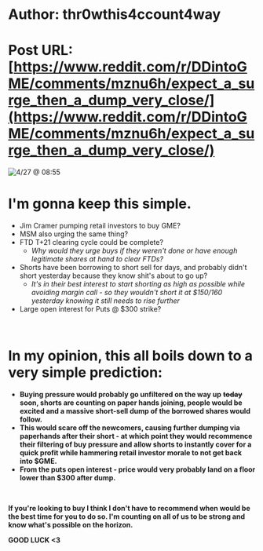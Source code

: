 # Author: thr0wthis4ccount4way
# Post URL: [https://www.reddit.com/r/DDintoGME/comments/mznu6h/expect_a_surge_then_a_dump_very_close/](https://www.reddit.com/r/DDintoGME/comments/mznu6h/expect_a_surge_then_a_dump_very_close/)


![4\/27 @ 08:55](https://preview.redd.it/mxf9d9xlqpv61.png?width=1600&format=png&auto=webp&s=6597894d71d5970ca024e41d48f0757b16e5c781)

# I'm gonna keep this simple.

* Jim Cramer pumping retail investors to buy GME?
* MSM also urging the same thing?
* FTD T+21 clearing cycle could be complete?
   * *Why would they urge buys if they weren't done or have enough legitimate shares at hand to clear FTDs?*
* Shorts have been borrowing to short sell for days, and probably didn't short yesterday because they know shit's about to go up?
   * *It's in their best interest to start shorting as high as possible while avoiding margin call - so they wouldn't short it at $150/160 yesterday knowing it still needs to rise further*
* Large open interest for Puts @ $300 strike?

&#x200B;

# In my opinion, this all boils down to a very simple prediction:

* **Buying pressure would probably go unfiltered on the way up** **~~today~~** **soon, shorts are counting on paper hands joining, people would be excited and a massive short-sell dump of the borrowed shares would follow.**
* **This would scare off the newcomers, causing further dumping via paperhands after their short - at which point they would recommence their filtering of buy pressure and allow shorts to instantly cover for a quick profit while hammering retail investor morale to not get back into $GME.**
* **From the puts open interest - price would very probably land on a floor lower than $300 after dump.**

&#x200B;

**If you're looking to buy I think I don't have to recommend when would be the best time for you to do so. I'm counting on all of us to be strong and know what's possible on the horizon.**

**GOOD LUCK <3**